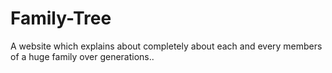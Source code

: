 # Family-Tree
A website which explains about completely about each and every members of a huge family over generations..
